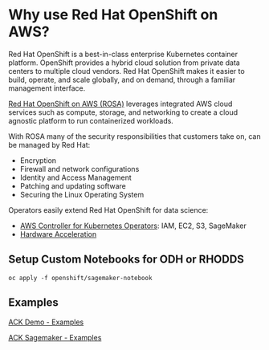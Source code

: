 # Why use Red Hat OpenShift on AWS?

Red Hat OpenShift is a best-in-class enterprise Kubernetes container platform.
OpenShift provides a hybrid cloud solution from private data centers to multiple cloud vendors.
Red Hat OpenShift makes it easier to build, operate, and scale globally, and on demand,
through a familiar management interface.

[Red Hat OpenShift on AWS (ROSA)](https://aws.amazon.com/rosa/) leverages integrated
AWS cloud services such as compute, storage, and networking to create a cloud agnostic
platform to run containerized workloads.

With ROSA many of the security responsibilities that customers take on, can be managed by Red Hat:

- Encryption
- Firewall and network configurations
- Identity and Access Management
- Patching and updating software
- Securing the Linux Operating System

Operators easily extend Red Hat OpenShift for data science:

- [AWS Controller for Kubernetes Operators](https://operatorhub.io/?provider=%5B%22Amazon%22%5D): IAM, EC2, S3, SageMaker
- [Hardware Acceleration](https://catalog.redhat.com/software/containers/nvidia/gpu-operator/5f9b0279ac3db90370a2128d)

## Setup Custom Notebooks for ODH or RHODDS

```
oc apply -f openshift/sagemaker-notebook
```

## Examples

[ACK Demo - Examples](openshift/ack-examples)

[ACK Sagemaker - Examples](https://github.com/aws-controllers-k8s/sagemaker-controller/tree/main/samples)
